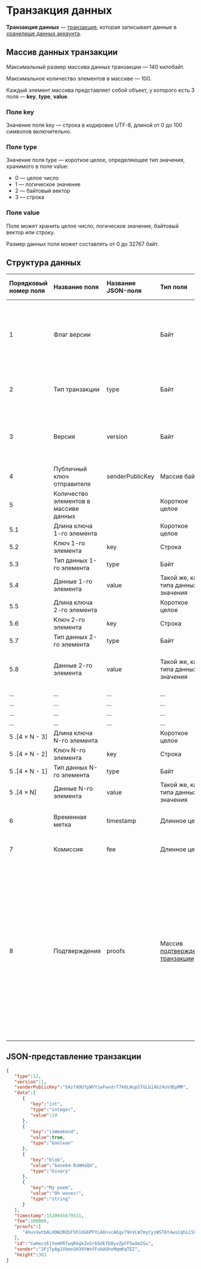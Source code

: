 # Транзакция данных

**Транзакция данных** — [транзакция](/blockchain/transaction), которая записывает данные в [хранилище данных аккаунта](/blockchain/account-data-storage.md).

## Массив данных транзакции

Максимальный размер массива данных транзакции — 140 килобайт.

Максимальное количество элементов в массиве — 100.

Каждый элемент массива представляет собой объект, у которого есть 3 поля — **key**, **type**, **value**.

### Поле key

Значение поля key — строка в кодировке UTF-8, длиной от 0 до 100 символов включительно.

### Поле type

Значение поля type — короткое целое, определяющее тип значения, хранимого в поле value:

- 0 — целое число
- 1 — логическое значение
- 2 — байтовый вектор
- 3 — строка

### Поле value

Поле может хранить целое число, логическое значение, байтовый вектор или строку.

Размер данных поля может составлять от 0 до 32767 байт.

## Структура данных

| **Порядковый номер поля** | **Название поля** | **Название JSON-поля** | **Тип поля** | **Размер поля в байтах** | **Описание поля** |
| :--- | :--- | :--- | :--- | :--- | :--- |
| 1 | Флаг версии | | Байт  | 1 | Указывает что [структура данных](/blockchain/transaction-data-structure.md) транзакции имеет версию 2 или выше. Значение должно быть равно 0 |
| 2 | Тип транзакции | type | Байт | 1 | ID [типа транзакции](/blockchain/transaction-type.md). Значение должно быть равно 12 |
| 3 | Версия | version | Байт | 1 | Номер версии структуры данных транзакции. Значение должно быть равно 1 |
| 4 | Публичный ключ отправителя | senderPublicKey | Массив байтов | 32 | Публичный ключ аккаунта отправителя |
| 5 | Количество элементов в массиве данных | | Короткое целое | 2 | |
| 5.1 | Длина ключа 1-го элемента | | Короткое целое | 2 | |
| 5.2 | Ключ 1-го элемента | key | Строка | 4 × `L` | `L` — длина ключа |
| 5.3 | Тип данных 1-го элемента | type | Байт | 1 | |
| 5.4 | Данные 1-го элемента | value | Такой же, как у типа данных значения | | |
| 5.5 | Длина ключа 2-го элемента | | Короткое целое | 2 | |
| 5.6 | Ключ 2-го элемента | key | Строка | 4 × `L` | `L` — длина ключа |
| 5.7 | Тип данных 2-го элемента | type | Байт | 1 | |
| 5.8 | Данные 2-го элемента | value | Такой же, как у типа данных значения | Зависит от размера хранимых данных | |
| ... | ... | ... | ... | ... | ... |
| ... | ... | ... | ... | ... | ... |
| ... | ... | ... | ... | ... | ... |
| ... | ... | ... | ... | ... | ... |
| 5 .[4 × N - 3] | Длина ключа N-го элемента | | Короткое целое | 2 | |
| 5 .[4 × N - 2] | Ключ N-го элемента | key | Строка | 4 × `L` | `L` — длина ключа |
| 5 .[4 × N - 1] | Тип данных N-го элемента | type | Байт | 1 | |
| 5 .[4 × N] | Данные N-го элемента | value | Такой же, как у типа данных значения | | |
| 6 | Временная метка | timestamp | Длинное целое | 8 | Unix-время публикации транзакции в сеть |
| 7 | Комиссия | fee | Длинное целое | 8 | [Комиссия за транзакцию](/blockchain/transaction-fee.md) в [WAVELET](/blockchain/token/wavelet.md) |
| 8 | Подтверждения | proofs | Массив [подтверждений транзакции](/blockchain/transaction-proof.md) | `S` | Если массив пустой, то `S`= 3. <br>Если массив не пустой, то `S`= 3 + 2 × `N` + \(`P`<sub>1</sub> + `P`<sub>2</sub> + ... + `P`<sub>n</sub>\), <br>где <br>`N` — количество подтверждений в массиве, <br>`P`<sub>n</sub> — размер `N`-го подтверждения в байтах.<br> Максимальное количество подтверждений в массиве — 8. Максимальный размер каждого подтверждения — 64 байта |

## JSON-представление транзакции

```json
{ 
   "type":12,
   "version":1,
   "senderPublicKey":"5AzfA9UfpWVYiwFwvdr77k6LWupSTGLb14b24oVdEpMM",
   "data":[ 
      { 
         "key":"int",
         "type":"integer",
         "value":24
      },
      { 
         "key":"isWeekend",
         "value":true,
         "type":"boolean"
      },
      { 
         "key":"blob",
         "value":"base64:BzWHaQU",
         "type":"binary"
      },
      { 
         "key":"My poem",
         "value":"Oh waves!",
         "type":"string"
      }
   ],
   "timestamp":1520945679531,
   "fee":100000,
   "proofs":[ 
      "4huvVwtbALH9W2RQSF5h1XG6PFYLA6nvcAEgv79nVLW7myCysWST6t4wsCqhLCSGoc5zeLxG6MEHpcnB6DPy3XWr"
   ],
   "id":"CwHecsEjYemKR7wqRkgkZxGrb5UEfD8yvZpFF5wXm2Su",
   "sender":"3FjTpAg1VbmxSH39YWnfFukAUhxMqmKqTEZ",
   "height":303
}
```